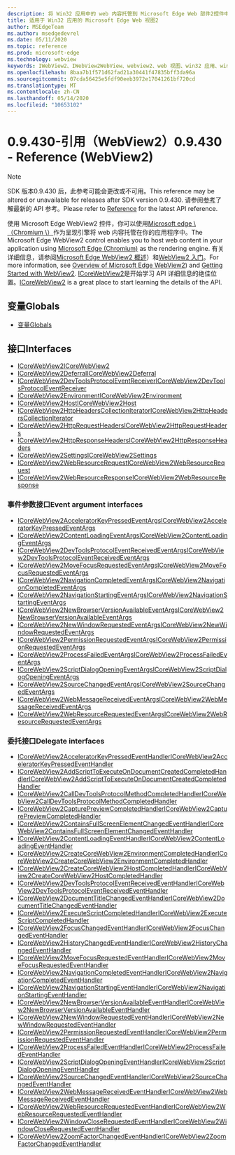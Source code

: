 ```yaml
---
description: 将 Win32 应用中的 web 内容托管到 Microsoft Edge Web 部件2控件中
title: 适用于 Win32 应用的 Microsoft Edge Web 视图2
author: MSEdgeTeam
ms.author: msedgedevrel
ms.date: 05/11/2020
ms.topic: reference
ms.prod: microsoft-edge
ms.technology: webview
keywords: IWebView2、IWebView2WebView、webview2、web 视图、win32 应用、win32、edge、ICoreWebView2、ICoreWebView2Host、浏览器控件、边缘 html
ms.openlocfilehash: 8baa7b1f571d62fad21a30441f47835bff3da96a
ms.sourcegitcommit: 07cda56425e5fdf90eeb3972e17041261bf720cd
ms.translationtype: MT
ms.contentlocale: zh-CN
ms.lasthandoff: 05/14/2020
ms.locfileid: "10653102"
---
```

# <span data-ttu-id="18cbc-104">0.9.430-引用（WebView2）</span><span class="sxs-lookup"><span data-stu-id="18cbc-104">0.9.430 - Reference (WebView2)</span></span>  

> [!NOTE]
> <span data-ttu-id="18cbc-105">SDK 版本0.9.430 后，此参考可能会更改或不可用。</span><span class="sxs-lookup"><span data-stu-id="18cbc-105">This reference may be altered or unavailable for releases after SDK version 0.9.430.</span></span> <span data-ttu-id="18cbc-106">请参阅[参考](../../webview2-api-reference.md)了解最新的 API 参考。</span><span class="sxs-lookup"><span data-stu-id="18cbc-106">Please refer to [Reference](../../webview2-api-reference.md) for the latest API reference.</span></span>

<span data-ttu-id="18cbc-107">使用 Microsoft Edge WebView2 控件，你可以使用[Microsoft edge \ （Chromium \）](https://www.microsoftedgeinsider.com)作为呈现引擎将 web 内容托管在你的应用程序中。</span><span class="sxs-lookup"><span data-stu-id="18cbc-107">The Microsoft Edge WebView2 control enables you to host web content in your application using [Microsoft Edge \(Chromium\)](https://www.microsoftedgeinsider.com) as the rendering engine.</span></span>  <span data-ttu-id="18cbc-108">有关详细信息，请参阅[Microsoft Edge WebView2 概述](../../index.md)）和[WebView2 入门](../../gettingstarted/win32.md)。</span><span class="sxs-lookup"><span data-stu-id="18cbc-108">For more information, see [Overview of Microsoft Edge WebView2](../../index.md)) and [Getting Started with WebView2](../../gettingstarted/win32.md).</span></span>  <span data-ttu-id="18cbc-109">[ICoreWebView2](0-9-430/ICoreWebView2.md)是开始学习 API 详细信息的绝佳位置。</span><span class="sxs-lookup"><span data-stu-id="18cbc-109">[ICoreWebView2](0-9-430/ICoreWebView2.md) is a great place to start learning the details of the API.</span></span>  

## <span data-ttu-id="18cbc-110">变量</span><span class="sxs-lookup"><span data-stu-id="18cbc-110">Globals</span></span>  

*   [<span data-ttu-id="18cbc-111">变量</span><span class="sxs-lookup"><span data-stu-id="18cbc-111">Globals</span></span>](0-9-430/webview2-idl.md)  

## <span data-ttu-id="18cbc-112">接口</span><span class="sxs-lookup"><span data-stu-id="18cbc-112">Interfaces</span></span>  
*   [<span data-ttu-id="18cbc-113">ICoreWebView2</span><span class="sxs-lookup"><span data-stu-id="18cbc-113">ICoreWebView2</span></span>](0-9-430/ICoreWebView2.md)
*   [<span data-ttu-id="18cbc-114">ICoreWebView2Deferral</span><span class="sxs-lookup"><span data-stu-id="18cbc-114">ICoreWebView2Deferral</span></span>](0-9-430/ICoreWebView2Deferral.md)
*   [<span data-ttu-id="18cbc-115">ICoreWebView2DevToolsProtocolEventReceiver</span><span class="sxs-lookup"><span data-stu-id="18cbc-115">ICoreWebView2DevToolsProtocolEventReceiver</span></span>](0-9-430/ICoreWebView2DevToolsProtocolEventReceiver.md)
*   [<span data-ttu-id="18cbc-116">ICoreWebView2Environment</span><span class="sxs-lookup"><span data-stu-id="18cbc-116">ICoreWebView2Environment</span></span>](0-9-430/ICoreWebView2Environment.md)
*   [<span data-ttu-id="18cbc-117">ICoreWebView2Host</span><span class="sxs-lookup"><span data-stu-id="18cbc-117">ICoreWebView2Host</span></span>](0-9-430/ICoreWebView2Host.md)
*   [<span data-ttu-id="18cbc-118">ICoreWebView2HttpHeadersCollectionIterator</span><span class="sxs-lookup"><span data-stu-id="18cbc-118">ICoreWebView2HttpHeadersCollectionIterator</span></span>](0-9-430/ICoreWebView2HttpHeadersCollectionIterator.md)
*   [<span data-ttu-id="18cbc-119">ICoreWebView2HttpRequestHeaders</span><span class="sxs-lookup"><span data-stu-id="18cbc-119">ICoreWebView2HttpRequestHeaders</span></span>](0-9-430/ICoreWebView2HttpRequestHeaders.md)
*   [<span data-ttu-id="18cbc-120">ICoreWebView2HttpResponseHeaders</span><span class="sxs-lookup"><span data-stu-id="18cbc-120">ICoreWebView2HttpResponseHeaders</span></span>](0-9-430/ICoreWebView2HttpResponseHeaders.md)
*   [<span data-ttu-id="18cbc-121">ICoreWebView2Settings</span><span class="sxs-lookup"><span data-stu-id="18cbc-121">ICoreWebView2Settings</span></span>](0-9-430/ICoreWebView2Settings.md)
*   [<span data-ttu-id="18cbc-122">ICoreWebView2WebResourceRequest</span><span class="sxs-lookup"><span data-stu-id="18cbc-122">ICoreWebView2WebResourceRequest</span></span>](0-9-430/ICoreWebView2WebResourceRequest.md)
*   [<span data-ttu-id="18cbc-123">ICoreWebView2WebResourceResponse</span><span class="sxs-lookup"><span data-stu-id="18cbc-123">ICoreWebView2WebResourceResponse</span></span>](0-9-430/ICoreWebView2WebResourceResponse.md)

### <span data-ttu-id="18cbc-124">事件参数接口</span><span class="sxs-lookup"><span data-stu-id="18cbc-124">Event argument interfaces</span></span>

*   [<span data-ttu-id="18cbc-125">ICoreWebView2AcceleratorKeyPressedEventArgs</span><span class="sxs-lookup"><span data-stu-id="18cbc-125">ICoreWebView2AcceleratorKeyPressedEventArgs</span></span>](0-9-430/ICoreWebView2AcceleratorKeyPressedEventArgs.md)
*   [<span data-ttu-id="18cbc-126">ICoreWebView2ContentLoadingEventArgs</span><span class="sxs-lookup"><span data-stu-id="18cbc-126">ICoreWebView2ContentLoadingEventArgs</span></span>](0-9-430/ICoreWebView2ContentLoadingEventArgs.md)
*   [<span data-ttu-id="18cbc-127">ICoreWebView2DevToolsProtocolEventReceivedEventArgs</span><span class="sxs-lookup"><span data-stu-id="18cbc-127">ICoreWebView2DevToolsProtocolEventReceivedEventArgs</span></span>](0-9-430/ICoreWebView2DevToolsProtocolEventReceivedEventArgs.md)
*   [<span data-ttu-id="18cbc-128">ICoreWebView2MoveFocusRequestedEventArgs</span><span class="sxs-lookup"><span data-stu-id="18cbc-128">ICoreWebView2MoveFocusRequestedEventArgs</span></span>](0-9-430/ICoreWebView2MoveFocusRequestedEventArgs.md)
*   [<span data-ttu-id="18cbc-129">ICoreWebView2NavigationCompletedEventArgs</span><span class="sxs-lookup"><span data-stu-id="18cbc-129">ICoreWebView2NavigationCompletedEventArgs</span></span>](0-9-430/ICoreWebView2NavigationCompletedEventArgs.md)
*   [<span data-ttu-id="18cbc-130">ICoreWebView2NavigationStartingEventArgs</span><span class="sxs-lookup"><span data-stu-id="18cbc-130">ICoreWebView2NavigationStartingEventArgs</span></span>](0-9-430/ICoreWebView2NavigationStartingEventArgs.md)
*   [<span data-ttu-id="18cbc-131">ICoreWebView2NewBrowserVersionAvailableEventArgs</span><span class="sxs-lookup"><span data-stu-id="18cbc-131">ICoreWebView2NewBrowserVersionAvailableEventArgs</span></span>](0-9-430/ICoreWebView2NewBrowserVersionAvailableEventArgs.md)
*   [<span data-ttu-id="18cbc-132">ICoreWebView2NewWindowRequestedEventArgs</span><span class="sxs-lookup"><span data-stu-id="18cbc-132">ICoreWebView2NewWindowRequestedEventArgs</span></span>](0-9-430/ICoreWebView2NewWindowRequestedEventArgs.md)
*   [<span data-ttu-id="18cbc-133">ICoreWebView2PermissionRequestedEventArgs</span><span class="sxs-lookup"><span data-stu-id="18cbc-133">ICoreWebView2PermissionRequestedEventArgs</span></span>](0-9-430/ICoreWebView2PermissionRequestedEventArgs.md)
*   [<span data-ttu-id="18cbc-134">ICoreWebView2ProcessFailedEventArgs</span><span class="sxs-lookup"><span data-stu-id="18cbc-134">ICoreWebView2ProcessFailedEventArgs</span></span>](0-9-430/ICoreWebView2ProcessFailedEventArgs.md)
*   [<span data-ttu-id="18cbc-135">ICoreWebView2ScriptDialogOpeningEventArgs</span><span class="sxs-lookup"><span data-stu-id="18cbc-135">ICoreWebView2ScriptDialogOpeningEventArgs</span></span>](0-9-430/ICoreWebView2ScriptDialogOpeningEventArgs.md)
*   [<span data-ttu-id="18cbc-136">ICoreWebView2SourceChangedEventArgs</span><span class="sxs-lookup"><span data-stu-id="18cbc-136">ICoreWebView2SourceChangedEventArgs</span></span>](0-9-430/ICoreWebView2SourceChangedEventArgs.md)
*   [<span data-ttu-id="18cbc-137">ICoreWebView2WebMessageReceivedEventArgs</span><span class="sxs-lookup"><span data-stu-id="18cbc-137">ICoreWebView2WebMessageReceivedEventArgs</span></span>](0-9-430/ICoreWebView2WebMessageReceivedEventArgs.md)
*   [<span data-ttu-id="18cbc-138">ICoreWebView2WebResourceRequestedEventArgs</span><span class="sxs-lookup"><span data-stu-id="18cbc-138">ICoreWebView2WebResourceRequestedEventArgs</span></span>](0-9-430/ICoreWebView2WebResourceRequestedEventArgs.md)

### <span data-ttu-id="18cbc-139">委托接口</span><span class="sxs-lookup"><span data-stu-id="18cbc-139">Delegate interfaces</span></span>

*   [<span data-ttu-id="18cbc-140">ICoreWebView2AcceleratorKeyPressedEventHandler</span><span class="sxs-lookup"><span data-stu-id="18cbc-140">ICoreWebView2AcceleratorKeyPressedEventHandler</span></span>](0-9-430/ICoreWebView2AcceleratorKeyPressedEventHandler.md)
*   [<span data-ttu-id="18cbc-141">ICoreWebView2AddScriptToExecuteOnDocumentCreatedCompletedHandler</span><span class="sxs-lookup"><span data-stu-id="18cbc-141">ICoreWebView2AddScriptToExecuteOnDocumentCreatedCompletedHandler</span></span>](0-9-430/ICoreWebView2AddScriptToExecuteOnDocumentCreatedCompletedHandler.md)
*   [<span data-ttu-id="18cbc-142">ICoreWebView2CallDevToolsProtocolMethodCompletedHandler</span><span class="sxs-lookup"><span data-stu-id="18cbc-142">ICoreWebView2CallDevToolsProtocolMethodCompletedHandler</span></span>](0-9-430/ICoreWebView2CallDevToolsProtocolMethodCompletedHandler.md)
*   [<span data-ttu-id="18cbc-143">ICoreWebView2CapturePreviewCompletedHandler</span><span class="sxs-lookup"><span data-stu-id="18cbc-143">ICoreWebView2CapturePreviewCompletedHandler</span></span>](0-9-430/ICoreWebView2CapturePreviewCompletedHandler.md)
*   [<span data-ttu-id="18cbc-144">ICoreWebView2ContainsFullScreenElementChangedEventHandler</span><span class="sxs-lookup"><span data-stu-id="18cbc-144">ICoreWebView2ContainsFullScreenElementChangedEventHandler</span></span>](0-9-430/ICoreWebView2ContainsFullScreenElementChangedEventHandler.md)
*   [<span data-ttu-id="18cbc-145">ICoreWebView2ContentLoadingEventHandler</span><span class="sxs-lookup"><span data-stu-id="18cbc-145">ICoreWebView2ContentLoadingEventHandler</span></span>](0-9-430/ICoreWebView2ContentLoadingEventHandler.md)
*   [<span data-ttu-id="18cbc-146">ICoreWebView2CreateCoreWebView2EnvironmentCompletedHandler</span><span class="sxs-lookup"><span data-stu-id="18cbc-146">ICoreWebView2CreateCoreWebView2EnvironmentCompletedHandler</span></span>](0-9-430/ICoreWebView2CreateCoreWebView2EnvironmentCompletedHandler.md)
*   [<span data-ttu-id="18cbc-147">ICoreWebView2CreateCoreWebView2HostCompletedHandler</span><span class="sxs-lookup"><span data-stu-id="18cbc-147">ICoreWebView2CreateCoreWebView2HostCompletedHandler</span></span>](0-9-430/ICoreWebView2CreateCoreWebView2HostCompletedHandler.md)
*   [<span data-ttu-id="18cbc-148">ICoreWebView2DevToolsProtocolEventReceivedEventHandler</span><span class="sxs-lookup"><span data-stu-id="18cbc-148">ICoreWebView2DevToolsProtocolEventReceivedEventHandler</span></span>](0-9-430/ICoreWebView2DevToolsProtocolEventReceivedEventHandler.md)
*   [<span data-ttu-id="18cbc-149">ICoreWebView2DocumentTitleChangedEventHandler</span><span class="sxs-lookup"><span data-stu-id="18cbc-149">ICoreWebView2DocumentTitleChangedEventHandler</span></span>](0-9-430/ICoreWebView2DocumentTitleChangedEventHandler.md)
*   [<span data-ttu-id="18cbc-150">ICoreWebView2ExecuteScriptCompletedHandler</span><span class="sxs-lookup"><span data-stu-id="18cbc-150">ICoreWebView2ExecuteScriptCompletedHandler</span></span>](0-9-430/ICoreWebView2ExecuteScriptCompletedHandler.md)
*   [<span data-ttu-id="18cbc-151">ICoreWebView2FocusChangedEventHandler</span><span class="sxs-lookup"><span data-stu-id="18cbc-151">ICoreWebView2FocusChangedEventHandler</span></span>](0-9-430/ICoreWebView2FocusChangedEventHandler.md)
*   [<span data-ttu-id="18cbc-152">ICoreWebView2HistoryChangedEventHandler</span><span class="sxs-lookup"><span data-stu-id="18cbc-152">ICoreWebView2HistoryChangedEventHandler</span></span>](0-9-430/ICoreWebView2HistoryChangedEventHandler.md)
*   [<span data-ttu-id="18cbc-153">ICoreWebView2MoveFocusRequestedEventHandler</span><span class="sxs-lookup"><span data-stu-id="18cbc-153">ICoreWebView2MoveFocusRequestedEventHandler</span></span>](0-9-430/ICoreWebView2MoveFocusRequestedEventHandler.md)
*   [<span data-ttu-id="18cbc-154">ICoreWebView2NavigationCompletedEventHandler</span><span class="sxs-lookup"><span data-stu-id="18cbc-154">ICoreWebView2NavigationCompletedEventHandler</span></span>](0-9-430/ICoreWebView2NavigationCompletedEventHandler.md)
*   [<span data-ttu-id="18cbc-155">ICoreWebView2NavigationStartingEventHandler</span><span class="sxs-lookup"><span data-stu-id="18cbc-155">ICoreWebView2NavigationStartingEventHandler</span></span>](0-9-430/ICoreWebView2NavigationStartingEventHandler.md)
*   [<span data-ttu-id="18cbc-156">ICoreWebView2NewBrowserVersionAvailableEventHandler</span><span class="sxs-lookup"><span data-stu-id="18cbc-156">ICoreWebView2NewBrowserVersionAvailableEventHandler</span></span>](0-9-430/ICoreWebView2NewBrowserVersionAvailableEventHandler.md)
*   [<span data-ttu-id="18cbc-157">ICoreWebView2NewWindowRequestedEventHandler</span><span class="sxs-lookup"><span data-stu-id="18cbc-157">ICoreWebView2NewWindowRequestedEventHandler</span></span>](0-9-430/ICoreWebView2NewWindowRequestedEventHandler.md)
*   [<span data-ttu-id="18cbc-158">ICoreWebView2PermissionRequestedEventHandler</span><span class="sxs-lookup"><span data-stu-id="18cbc-158">ICoreWebView2PermissionRequestedEventHandler</span></span>](0-9-430/ICoreWebView2PermissionRequestedEventHandler.md)
*   [<span data-ttu-id="18cbc-159">ICoreWebView2ProcessFailedEventHandler</span><span class="sxs-lookup"><span data-stu-id="18cbc-159">ICoreWebView2ProcessFailedEventHandler</span></span>](0-9-430/ICoreWebView2ProcessFailedEventHandler.md)
*   [<span data-ttu-id="18cbc-160">ICoreWebView2ScriptDialogOpeningEventHandler</span><span class="sxs-lookup"><span data-stu-id="18cbc-160">ICoreWebView2ScriptDialogOpeningEventHandler</span></span>](0-9-430/ICoreWebView2ScriptDialogOpeningEventHandler.md)
*   [<span data-ttu-id="18cbc-161">ICoreWebView2SourceChangedEventHandler</span><span class="sxs-lookup"><span data-stu-id="18cbc-161">ICoreWebView2SourceChangedEventHandler</span></span>](0-9-430/ICoreWebView2SourceChangedEventHandler.md)
*   [<span data-ttu-id="18cbc-162">ICoreWebView2WebMessageReceivedEventHandler</span><span class="sxs-lookup"><span data-stu-id="18cbc-162">ICoreWebView2WebMessageReceivedEventHandler</span></span>](0-9-430/ICoreWebView2WebMessageReceivedEventHandler.md)
*   [<span data-ttu-id="18cbc-163">ICoreWebView2WebResourceRequestedEventHandler</span><span class="sxs-lookup"><span data-stu-id="18cbc-163">ICoreWebView2WebResourceRequestedEventHandler</span></span>](0-9-430/ICoreWebView2WebResourceRequestedEventHandler.md)
*   [<span data-ttu-id="18cbc-164">ICoreWebView2WindowCloseRequestedEventHandler</span><span class="sxs-lookup"><span data-stu-id="18cbc-164">ICoreWebView2WindowCloseRequestedEventHandler</span></span>](0-9-430/ICoreWebView2WindowCloseRequestedEventHandler.md)
*   [<span data-ttu-id="18cbc-165">ICoreWebView2ZoomFactorChangedEventHandler</span><span class="sxs-lookup"><span data-stu-id="18cbc-165">ICoreWebView2ZoomFactorChangedEventHandler</span></span>](0-9-430/ICoreWebView2ZoomFactorChangedEventHandler.md)
